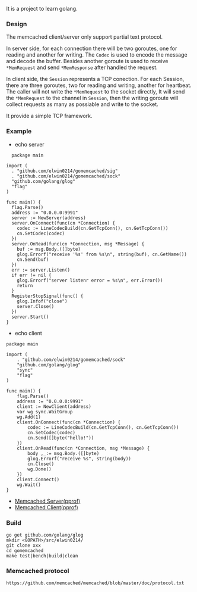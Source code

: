 It is a project to learn golang.

### Design
The memcached client/server only support partial text protocol.  

In server side, for each connection there will
be two goroutes, one for reading and another for writing. The ```Codec``` is used to encode the message and decode the buffer. Besides another goroute is used to receive   ```*MemRequest``` and send ```*MemResponse```
after handled the request.   

In client side, the ```Session``` represents a TCP conection. For each Session, there are three goroutes, two for reading and writing, another for heartbeat. The caller will not write the ```*MemRequest``` to the socket directly, It will send the ```*MemRequest```  to the channel in ```Session```, then the writing goroute will collect requests as many as possiable and write to the socket.

It provide a simple TCP framework.

### Example

* echo server
```golang
  package main

import (
  . "github.com/elwin0214/gomemcached/sig"
  . "github.com/elwin0214/gomemcached/sock"
  "github.com/golang/glog"
  "flag"
)

func main() {
  flag.Parse()
  address := "0.0.0.0:9991"
  server := NewServer(address)
  server.OnConnect(func(cn *Connection) {
    codec := LineCodecBuild(cn.GetTcpConn(), cn.GetTcpConn())
    cn.SetCodec(codec)
  })
  server.OnRead(func(cn *Connection, msg *Message) {
    buf := msg.Body.([]byte)
    glog.Errorf("receive '%s' from %s\n", string(buf), cn.GetName())
    cn.Send(buf)
  })
  err := server.Listen()
  if err != nil {
    glog.Errorf("server listenr error = %s\n", err.Error())
    return
  }
  RegisterStopSignal(func() {
    glog.Infof("close")
    server.Close()
  })
  server.Start()
}
```

* echo client
```golang
package main

import (
	. "github.com/elwin0214/gomemcached/sock"
	"github.com/golang/glog"
	"sync"
	"flag"
)

func main() {
	flag.Parse()
	address := "0.0.0.0:9991"
	client := NewClient(address)
	var wg sync.WaitGroup
	wg.Add(1)
	client.OnConnect(func(cn *Connection) {
		codec := LineCodecBuild(cn.GetTcpConn(), cn.GetTcpConn())
		cn.SetCodec(codec)
		cn.Send([]byte("hello!"))
	})
	client.OnRead(func(cn *Connection, msg *Message) {
		body ,_:= msg.Body.([]byte)
		glog.Errorf("receive %s", string(body))
		cn.Close()
		wg.Done()
	})
	client.Connect()
	wg.Wait()
}
```

* [Memcached Server(pprof)](https://github.com/elwin0214/gomemcached/blob/master/main/mem_server.go)
* [Memcached Client(pprof)](https://github.com/elwin0214/gomemcached/blob/master/main/mem_client.go)

### Build
```shell
go get github.com/golang/glog
mkdir <GOPATH>/src/elwin0214/
git clone xxx
cd gomemcached
make test|bench|build|clean
```

### Memcached protocol
```
https://github.com/memcached/memcached/blob/master/doc/protocol.txt
```



